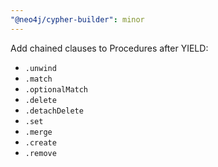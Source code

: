 ```yaml
---
"@neo4j/cypher-builder": minor
---
```


Add chained clauses to Procedures after YIELD:

-   `.unwind`
-   `.match`
-   `.optionalMatch`
-   `.delete`
-   `.detachDelete`
-   `.set`
-   `.merge`
-   `.create`
-   `.remove`
